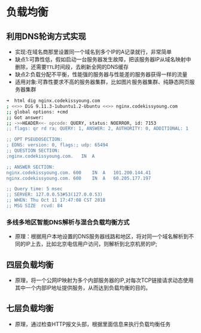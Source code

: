 # 负载均衡

## 利用DNS轮询方式实现

- 实现:在域名商那里设置同一个域名到多个IP的A记录就行，非常简单
- 缺点1:可靠性低，假如启动一台服务器发生故障，把该服务器IP从域名映射中删除，还需要`TTL`时间段，去刷新全网的DNS缓存
- 缺点2:负载分配不平衡，性能强的服务器与性能差的服务器获得一样的流量
- 适用对象:可靠性要求不高的服务器集群，比如图片服务器集群、纯静态网页服务器集群

```bash
➜  html dig nginx.codekissyoung.com
; <<>> DiG 9.11.3-1ubuntu1.2-Ubuntu <<>> nginx.codekissyoung.com
;; global options: +cmd
;; Got answer:
;; ->>HEADER<<- opcode: QUERY, status: NOERROR, id: 7153
;; flags: qr rd ra; QUERY: 1, ANSWER: 2, AUTHORITY: 0, ADDITIONAL: 1

;; OPT PSEUDOSECTION:
; EDNS: version: 0, flags:; udp: 65494
;; QUESTION SECTION:
;nginx.codekissyoung.com.	IN	A

;; ANSWER SECTION:
nginx.codekissyoung.com. 600	IN	A	101.200.144.41
nginx.codekissyoung.com. 600	IN	A	60.205.177.197

;; Query time: 5 msec
;; SERVER: 127.0.0.53#53(127.0.0.53)
;; WHEN: Thu Oct 11 17:47:08 CST 2018
;; MSG SIZE  rcvd: 84
```

### 多线多地区智能DNS解析与混合负载均衡方式

- 原理：根据用户本地设置的DNS服务器线路和地区，将对同一个域名解析到不同的IP上去，比如北京电信用户访问，则解析到北京机房的IP;
 



## 四层负载均衡

- 原理，将一个公网IP映射为多个内部服务器的IP,对每次TCP链接请求动态使用其中一个内部IP地址提供服务，从而达到负载均衡的目的。

## 七层负载均衡

- 原理，通过检查HTTP报文头部，根据里面信息来执行负载均衡任务